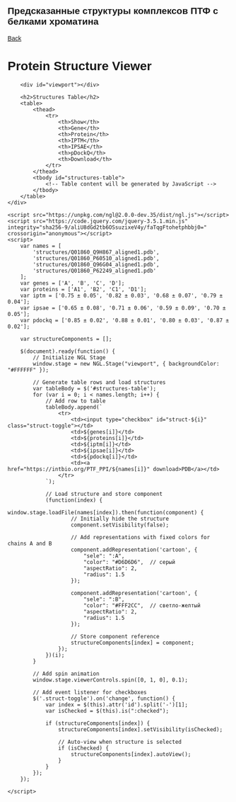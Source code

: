 ## Предсказанные структуры комплексов ПТФ с белками хроматина
[Back](https://intbio.org/PTF_PPI/)

<!DOCTYPE html>
<html lang="en">
<head>
    <meta charset="UTF-8">
    <meta name="viewport" content="width=device-width, initial-scale=1.0">
    <title>Protein Structure Viewer</title>
    <style>
        body {
            font-family: Arial, sans-serif;
            margin: 20px;
        }
        #viewport {
            width: 100%;
            height: 500px;
            border: 1px solid #ddd;
            margin-bottom: 20px;
        }
        table {
            width: 100%;
            border-collapse: collapse;
        }
        th, td {
            border: 1px solid #ddd;
            padding: 8px;
            text-align: left;
        }
        th {
            background-color: #f2f2f2;
        }
        tr:nth-child(even) {
            background-color: #f9f9f9;
        }
        .container {
            max-width: 1200px;
            margin: 0 auto;
        }
    </style>
</head>
<body>
    <div class="container">
        <h1>Protein Structure Viewer</h1>
        
        <div id="viewport"></div>
        
        <h2>Structures Table</h2>
        <table>
            <thead>
                <tr>
                    <th>Show</th>
                    <th>Gene</th>
                    <th>Protein</th>
                    <th>IPTM</th>
                    <th>IPSAE</th>
                    <th>pDockQ</th>
                    <th>Download</th>
                </tr>
            </thead>
            <tbody id="structures-table">
                <!-- Table content will be generated by JavaScript -->
            </tbody>
        </table>
    </div>

    <script src="https://unpkg.com/ngl@2.0.0-dev.35/dist/ngl.js"></script>
    <script src="https://code.jquery.com/jquery-3.5.1.min.js" integrity="sha256-9/aliU8dGd2tb6OSsuzixeV4y/faTqgFtohetphbbj0=" crossorigin="anonymous"></script>
    <script>
        var names = [
            'structures/Q01860_Q9H867_aligned1.pdb',
            'structures/Q01860_P60510_aligned1.pdb',
            'structures/Q01860_Q96G04_aligned1.pdb',
            'structures/Q01860_P62249_aligned1.pdb'
        ];
        var genes = ['A', 'B', 'C', 'D'];
        var proteins = ['A1', 'B2', 'C1', 'D1'];
        var iptm = ['0.75 ± 0.05', '0.82 ± 0.03', '0.68 ± 0.07', '0.79 ± 0.04'];
        var ipsae = ['0.65 ± 0.08', '0.71 ± 0.06', '0.59 ± 0.09', '0.70 ± 0.05'];
        var pdockq = ['0.85 ± 0.02', '0.88 ± 0.01', '0.80 ± 0.03', '0.87 ± 0.02'];
        
        var structureComponents = [];

        $(document).ready(function() {
            // Initialize NGL Stage
            window.stage = new NGL.Stage("viewport", { backgroundColor: "#FFFFFF" });
            
            // Generate table rows and load structures
            var tableBody = $('#structures-table');
            for (var i = 0; i < names.length; i++) {
                // Add row to table
                tableBody.append(`
                    <tr>
                        <td><input type="checkbox" id="struct-${i}" class="struct-toggle"></td>
                        <td>${genes[i]}</td>
                        <td>${proteins[i]}</td>
                        <td>${iptm[i]}</td>
                        <td>${ipsae[i]}</td>
                        <td>${pdockq[i]}</td>
                        <td><a href="https://intbio.org/PTF_PPI/${names[i]}" download>PDB</a></td>
                    </tr>
                `);
                
                // Load structure and store component
                (function(index) {
                    window.stage.loadFile(names[index]).then(function(component) {
                        // Initially hide the structure
                        component.setVisibility(false);
                        
                        // Add representations with fixed colors for chains A and B
                        component.addRepresentation('cartoon', {
                            "sele": ":A",
                            "color": "#D6D6D6",  // серый
                            "aspectRatio": 2,
                            "radius": 1.5
                        });
                        
                        component.addRepresentation('cartoon', {
                            "sele": ":B",
                            "color": "#FFF2CC",  // светло-желтый
                            "aspectRatio": 2,
                            "radius": 1.5
                        });
                        
                        // Store component reference
                        structureComponents[index] = component;
                    });
                })(i);
            }

            // Add spin animation
            window.stage.viewerControls.spin([0, 1, 0], 0.1);

            // Add event listener for checkboxes
            $('.struct-toggle').on('change', function() {
                var index = $(this).attr('id').split('-')[1];
                var isChecked = $(this).is(":checked");
                
                if (structureComponents[index]) {
                    structureComponents[index].setVisibility(isChecked);
                    
                    // Auto-view when structure is selected
                    if (isChecked) {
                        structureComponents[index].autoView();
                    }
                }
            });
        });
        
    </script>
</body>
</html>
